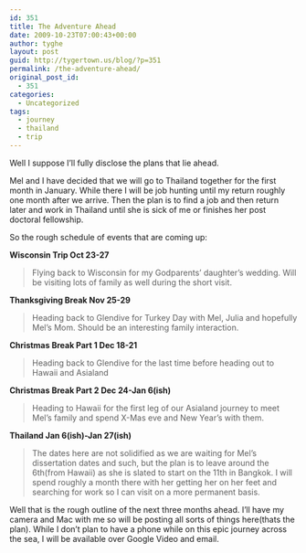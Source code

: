 ```yaml
---
id: 351
title: The Adventure Ahead
date: 2009-10-23T07:00:43+00:00
author: tyghe
layout: post
guid: http://tygertown.us/blog/?p=351
permalink: /the-adventure-ahead/
original_post_id:
  - 351
categories:
  - Uncategorized
tags:
  - journey
  - thailand
  - trip
---
```

Well I suppose I&#8217;ll fully disclose the plans that lie ahead.

Mel and I have decided that we will go to Thailand together for the first month in January. While there I will be job hunting until my return roughly one month after we arrive. Then the plan is to find a job and then return later and work in Thailand until she is sick of me or finishes her post doctoral fellowship.
  
<!--more-->


  
So the rough schedule of events that are coming up:

**Wisconsin Trip Oct 23-27**

> Flying back to Wisconsin for my Godparents&#8217; daughter&#8217;s wedding. Will be visiting lots of family as well during the short visit. 

**Thanksgiving Break Nov 25-29**

> Heading back to Glendive for Turkey Day with Mel, Julia and hopefully Mel&#8217;s Mom. Should be an interesting family interaction. 

**Christmas Break Part 1 Dec 18-21**

> Heading back to Glendive for the last time before heading out to Hawaii and Asialand 

**Christmas Break Part 2 Dec 24-Jan 6(ish)**

> Heading to Hawaii for the first leg of our Asialand journey to meet Mel&#8217;s family and spend X-Mas eve and New Year&#8217;s with them. 

**Thailand Jan 6(ish)-Jan 27(ish)**

> The dates here are not solidified as we are waiting for Mel&#8217;s dissertation dates and such, but the plan is to leave around the 6th(from Hawaii) as she is slated to start on the 11th in Bangkok. I will spend roughly a month there with her getting her on her feet and searching for work so I can visit on a more permanent basis. 

Well that is the rough outline of the next three months ahead. I&#8217;ll have my camera and Mac with me so will be posting all sorts of things here(thats the plan). While I don&#8217;t plan to have a phone while on this epic journey across the sea, I will be available over Google Video and email.